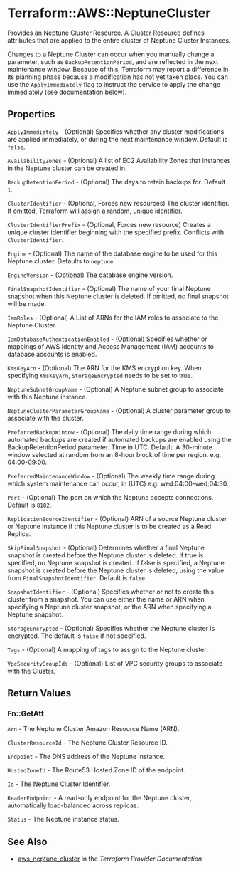 # Terraform::AWS::NeptuneCluster

Provides an Neptune Cluster Resource. A Cluster Resource defines attributes that are
applied to the entire cluster of Neptune Cluster Instances.

Changes to a Neptune Cluster can occur when you manually change a
parameter, such as `BackupRetentionPeriod`, and are reflected in the next maintenance
window. Because of this, Terraform may report a difference in its planning
phase because a modification has not yet taken place. You can use the
`ApplyImmediately` flag to instruct the service to apply the change immediately
(see documentation below).

## Properties

`ApplyImmediately` - (Optional) Specifies whether any cluster modifications are applied immediately, or during the next maintenance window. Default is `false`.

`AvailabilityZones` - (Optional) A list of EC2 Availability Zones that instances in the Neptune cluster can be created in.

`BackupRetentionPeriod` - (Optional) The days to retain backups for. Default `1`.

`ClusterIdentifier` - (Optional, Forces new resources) The cluster identifier. If omitted, Terraform will assign a random, unique identifier.

`ClusterIdentifierPrefix` - (Optional, Forces new resource) Creates a unique cluster identifier beginning with the specified prefix. Conflicts with `ClusterIdentifier`.

`Engine` - (Optional) The name of the database engine to be used for this Neptune cluster. Defaults to `neptune`.

`EngineVersion` - (Optional) The database engine version.

`FinalSnapshotIdentifier` - (Optional) The name of your final Neptune snapshot when this Neptune cluster is deleted. If omitted, no final snapshot will be made.

`IamRoles` - (Optional) A List of ARNs for the IAM roles to associate to the Neptune Cluster.

`IamDatabaseAuthenticationEnabled` - (Optional) Specifies whether or mappings of AWS Identity and Access Management (IAM) accounts to database accounts is enabled.

`KmsKeyArn` - (Optional) The ARN for the KMS encryption key. When specifying `KmsKeyArn`, `StorageEncrypted` needs to be set to true.

`NeptuneSubnetGroupName` - (Optional) A Neptune subnet group to associate with this Neptune instance.

`NeptuneClusterParameterGroupName` - (Optional) A cluster parameter group to associate with the cluster.

`PreferredBackupWindow` - (Optional) The daily time range during which automated backups are created if automated backups are enabled using the BackupRetentionPeriod parameter. Time in UTC. Default: A 30-minute window selected at random from an 8-hour block of time per region. e.g. 04:00-09:00.

`PreferredMaintenanceWindow` - (Optional) The weekly time range during which system maintenance can occur, in (UTC) e.g. wed:04:00-wed:04:30.

`Port` - (Optional) The port on which the Neptune accepts connections. Default is `8182`.

`ReplicationSourceIdentifier` - (Optional) ARN of a source Neptune cluster or Neptune instance if this Neptune cluster is to be created as a Read Replica.

`SkipFinalSnapshot` - (Optional) Determines whether a final Neptune snapshot is created before the Neptune cluster is deleted. If true is specified, no Neptune snapshot is created. If false is specified, a Neptune snapshot is created before the Neptune cluster is deleted, using the value from `FinalSnapshotIdentifier`. Default is `false`.

`SnapshotIdentifier` - (Optional) Specifies whether or not to create this cluster from a snapshot. You can use either the name or ARN when specifying a Neptune cluster snapshot, or the ARN when specifying a Neptune snapshot.

`StorageEncrypted` - (Optional) Specifies whether the Neptune cluster is encrypted. The default is `false` if not specified.

`Tags` - (Optional) A mapping of tags to assign to the Neptune cluster.

`VpcSecurityGroupIds` - (Optional) List of VPC security groups to associate with the Cluster.


## Return Values

### Fn::GetAtt

`Arn` - The Neptune Cluster Amazon Resource Name (ARN).

`ClusterResourceId` - The Neptune Cluster Resource ID.

`Endpoint` - The DNS address of the Neptune instance.

`HostedZoneId` - The Route53 Hosted Zone ID of the endpoint.

`Id` - The Neptune Cluster Identifier.

`ReaderEndpoint` - A read-only endpoint for the Neptune cluster, automatically load-balanced across replicas.

`Status` - The Neptune instance status.

## See Also

* [aws_neptune_cluster](https://www.terraform.io/docs/providers/aws/r/neptune_cluster.html) in the _Terraform Provider Documentation_